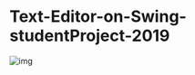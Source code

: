# Text-Editor-on-Swing-studentProject-2019


<img src="http://i.piccy.info/i9/6d9a40d93630c235b1e84d9facb5170a/1599145970/19526/1393884/1234566_500.jpg" alt="img">
